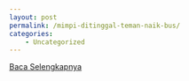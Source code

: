 ```yaml
---
layout: post
permalink: /mimpi-ditinggal-teman-naik-bus/
categories:
    - Uncategorized
---
```


[Baca Selengkapnya](/10)